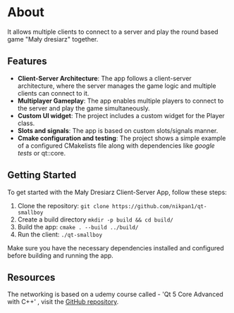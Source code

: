 # About
It allows multiple clients to connect to a server and play the round based game "Mały dresiarz" together.

## Features

- **Client-Server Architecture**: The app follows a client-server architecture, where the server manages the game logic and multiple clients can connect to it.
- **Multiplayer Gameplay**: The app enables multiple players to connect to the server and play the game simultaneously.
- **Custom UI widget**: The project includes a custom widget for the Player class.
- **Slots and signals**: The app is based on custom slots/signals manner.
- **Cmake configuration and testing**: The project shows a simple example of a configured CMakelists file along with dependencies like *google tests* or qt::core.


## Getting Started

To get started with the Mały Dresiarz Client-Server App, follow these steps:

1. Clone the repository: `git clone https://github.com/nikpan1/qt-smallboy`
2. Create a build directory `mkdir -p build && cd build/`
3. Build the app: `cmake . --build ../build/`
4. Run the client: `./qt-smallboy`

Make sure you have the necessary dependencies installed and configured before building and running the app.

## Resources

The networking is based on a udemy course called - 'Qt 5 Core Advanced with C++' , visit the [GitHub repository](https://github.com/voidrealms/qt6-core-advanced/tree/main/section%204/qt6ca-4-32).
